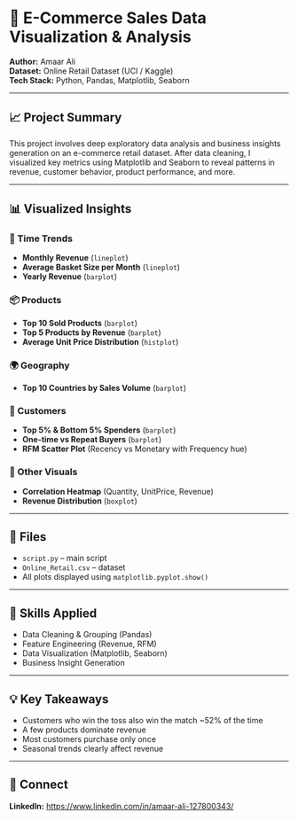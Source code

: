 # 🛒 E-Commerce Sales Data Visualization & Analysis

**Author:** Amaar Ali  
**Dataset:** Online Retail Dataset (UCI / Kaggle)  
**Tech Stack:** Python, Pandas, Matplotlib, Seaborn  

---

## 📈 Project Summary

This project involves deep exploratory data analysis and business insights generation on an e-commerce retail dataset. After data cleaning, I visualized key metrics using Matplotlib and Seaborn to reveal patterns in revenue, customer behavior, product performance, and more.

---

## 📊 Visualized Insights

### 📅 Time Trends
- **Monthly Revenue** (`lineplot`)
- **Average Basket Size per Month** (`lineplot`)
- **Yearly Revenue** (`barplot`)

### 📦 Products
- **Top 10 Sold Products** (`barplot`)
- **Top 5 Products by Revenue** (`barplot`)
- **Average Unit Price Distribution** (`histplot`)

### 🌍 Geography
- **Top 10 Countries by Sales Volume** (`barplot`)

### 🧑 Customers
- **Top 5% & Bottom 5% Spenders** (`barplot`)
- **One-time vs Repeat Buyers** (`barplot`)
- **RFM Scatter Plot** (Recency vs Monetary with Frequency hue)

### 🧠 Other Visuals
- **Correlation Heatmap** (Quantity, UnitPrice, Revenue)
- **Revenue Distribution** (`boxplot`)

---

## 📁 Files

- `script.py` – main script
- `Online_Retail.csv` – dataset
- All plots displayed using `matplotlib.pyplot.show()`

---

## 🧠 Skills Applied

- Data Cleaning & Grouping (Pandas)
- Feature Engineering (Revenue, RFM)
- Data Visualization (Matplotlib, Seaborn)
- Business Insight Generation

---

## 💡 Key Takeaways

- Customers who win the toss also win the match ~52% of the time
- A few products dominate revenue
- Most customers purchase only once
- Seasonal trends clearly affect revenue

---

## 🔗 Connect

**LinkedIn:** https://www.linkedin.com/in/amaar-ali-127800343/

